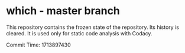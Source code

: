 # which - master branch

This repository contains the frozen state of the repository.
Its history is cleared. It is used only for static code
analysis with Codacy.

Commit Time: 1713897430